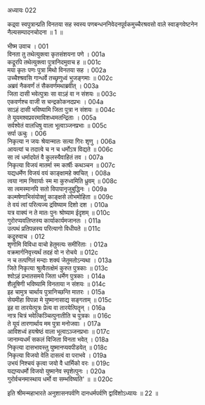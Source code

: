 अध्यायः 022

कद्र्वा स्वपुत्रान्प्रति विनतया सह स्वस्य पणबन्धननिवेदनपूर्वकमुच्चैरश्रवसो वाले स्वाङ्गवेष्टनेन नैल्यसम्पादनचोदना ॥ 1 ॥

भीष्म उवाच ।	001  
विनता तु तथेत्युक्त्वा कृतसंशयना पणे ।	001a  
कद्रूरपि तथेत्युक्त्वा पुत्रानिदमुवाच ह ॥	001c  
मया कृतः पणः पुत्रा मिथो विनतया सह ।	002a  
उच्चैश्श्रवसि गान्धर्वे तच्छृणुध्वं भुजङ्गमाः ॥	002c  
अब्रवं नैकवर्णं तं सैकवर्णमथाब्रवीत् ।	003a  
जिता दासी भवेत्पुत्राः सा वाऽहं वा न संशयः ॥	003c  
एकवर्णश्च वाजी स चन्द्रकोकनदप्रभः ।	004a  
साऽहं दासी भविष्यामि जिता पुत्रा न संशयः ॥	004c  
ते यूयमश्वप्रवरमाविशध्वमतन्द्रिताः ।	005a  
सर्वश्वेतं वालधिषु वाला भूत्वाञ्जनप्रभाः ॥	005c  
सर्पा ऊचुः ।	006  
निकृत्या न जयः श्रेयान्मातः सत्या गिरः शृणु ।	006a  
आयत्यां च तदात्वे च न च धर्मोऽत्र विद्यते ॥	006c  
सा त्वं धर्मादपेतं वै कुलस्यैवाहितं तव ।	007a  
निकृत्या विजयं मातर्मा स्म कार्षीः कथञ्चन ॥	007c  
यद्यधर्मेण विजयं वयं काङ्क्षामहे क्वचित् ।	008a  
त्वया नाम निवार्याः स्म मा कुरुध्वमिति ध्रुवम् ॥	008c  
सा त्वमस्मानपि सतो विपापानृजुबुद्धिनः ।	009a  
कल्मषेणाभिसंयोक्तुं काङ्क्षसे लोभमोहिता ॥	009c  
ते वयं त्वां परित्यज्य द्रविष्याम दिशो दश ।	010a  
यत्र वाक्यं न ते मातः पुनः श्रोष्याम ईदृशम् ॥	010c  
गुरोरप्यवलिप्तस्य कार्याकार्यमजानतः ।	011a  
उत्पथं प्रतिपन्नस्य परित्यागो विधीयते ॥	011c  
कद्रूरुवाच ।	012  
शृणोमि विविधा वाचो हेतुमत्यः समीरिताः ।	012a  
वक्रमार्गनिवृत्त्यर्थं तदहं वो न रोचये ॥	012c  
न च तत्पणितं मन्दाः शक्यं जेतुमतोऽन्यथा ।	013a  
जिते निकृत्या श्रुत्वैतत्क्षेमं कुरुत पुत्रकाः ॥	013c  
श्वोऽहं प्रभातसमये जिता धर्मेण पुत्रकाः ।	014a  
शैलूषिणी भविष्यामि विनताया न संशयः ॥	014c  
इह चामुत्र चार्थाय पुत्रानिच्छन्ति मातरः ।	015a  
सेयमीहा विपन्ना मे युष्मानासाद्य सङ्गताम् ॥	015c  
इह वा तारयेत्पुत्रः प्रेत्य वा तारयेत्पितॄन् ।	016a  
नात्र चित्रं भवेत्किञ्चित्पुनातीति च पुत्रकः ॥	016c  
ते यूयं तारणार्थाय मम पुत्रा मनोजवाः ।	017a  
आविशध्वं हयश्रेष्ठं वाला भूत्वाऽञ्जनप्रभाः ॥	017c  
जानाम्यधर्मं सकलं विजिता विनता भवेत् ।	018a  
निकृत्या दासभावस्तु युष्मानप्यवपीडयेत् ॥	018c  
निकृत्या विजयो वेति दासत्वं वा पराभवे ।	019a  
उभयं निश्चयं कृत्वा जयो वै धार्मिको वरः ॥	019c  
यद्यप्यधर्मो विजयो युष्मानेव स्पृशेत्पुनः ।	020a  
गुरोर्वचनमास्थाय धर्मो वा सम्भविष्यति' ॥ ॥	020c  
	
इति श्रीमन्महाभारते अनुशासनपर्वणि दानधर्मपर्वणि द्वाविंशोऽध्यायः ॥ 22 ॥
